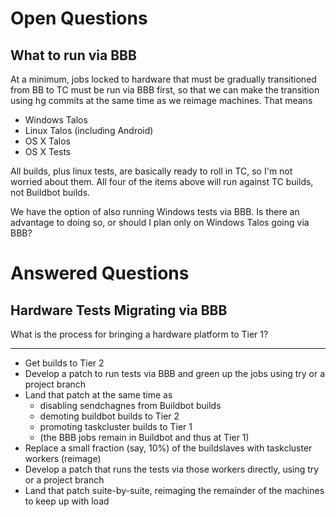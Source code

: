 # Open Questions

## What to run via BBB

At a minimum, jobs locked to hardware that must be gradually transitioned from
BB to TC must be run via BBB first, so that we can make the transition using hg
commits at the same time as we reimage machines.  That means

 * Windows Talos
 * Linux Talos (including Android)
 * OS X Talos
 * OS X Tests

All builds, plus linux tests, are basically ready to roll in TC, so I'm not
worried about them.  All four of the items above will run against TC builds,
not Buildbot builds.

We have the option of also running Windows tests via BBB.  Is there an
advantage to doing so, or should I plan only on Windows Talos going via BBB?

# Answered Questions

## Hardware Tests Migrating via BBB

What is the process for bringing a hardware platform to Tier 1?

---

 * Get builds to Tier 2
 * Develop a patch to run tests via BBB and green up the jobs using try or a project branch
 * Land that patch at the same time as
   * disabling sendchagnes from Buildbot builds
   * demoting buildbot builds to Tier 2
   * promoting taskcluster builds to Tier 1
   * (the BBB jobs remain in Buildbot and thus at Tier 1)
 * Replace a small fraction (say, 10%) of the buildslaves with taskcluster workers (reimage)
 * Develop a patch that runs the tests via those workers directly, using try or a project branch
 * Land that patch suite-by-suite, reimaging the remainder of the machines to keep up with load
